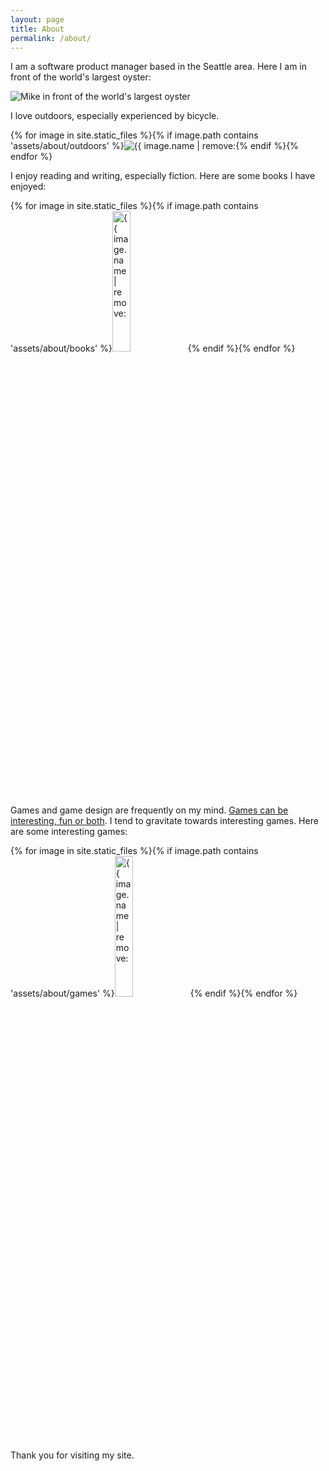 ```yaml
---
layout: page
title: About
permalink: /about/
---
```


I am a software product manager based in the Seattle area. Here I am in front of the world's largest oyster:

![Mike in front of the world's largest oyster]({{site.url}}/assets/about/mike-oyster.jpg)

I love outdoors, especially experienced by bicycle.

<p>{% for image in site.static_files %}{% if image.path contains 'assets/about/outdoors' %}<img src="{{ site.url }}{{ image.path }}" alt="{{ image.name | remove: ".jpg" }}" />{% endif %}{% endfor %}</p>

I enjoy reading and writing, especially fiction. Here are some books I have enjoyed:

<p>{% for image in site.static_files %}{% if image.path contains 'assets/about/books' %}<a href="http://www.google.com/search?q={{ image.name | remove: ".jpg" }}"><img src="{{ site.url }}{{ image.path }}" alt="{{ image.name | remove: ".jpg" }}" width="24%" /></a>{% endif %}{% endfor %}</p>

Games and game design are frequently on my mind. [Games can be interesting, fun or both](https://youtu.be/I1Fg76c4Zfg?t=1m21s). I tend to gravitate towards interesting games. Here are some interesting games:

<p>{% for image in site.static_files %}{% if image.path contains 'assets/about/games' %}<a href="http://www.google.com/search?q={{ image.name | remove: ".png" }}"><img src="{{ site.url }}{{ image.path }}" alt="{{ image.name | remove: ".jpg" }}" width="24%" /></a>{% endif %}{% endfor %}</p>

Thank you for visiting my site.